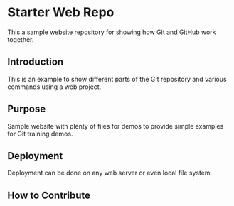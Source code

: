 # Starter Web Repo

This a sample website repository for showing how Git and GitHub work together.

## Introduction

This is an example to show different parts of the Git repository and various commands using a web project.

## Purpose

Sample website with plenty of files for demos to provide simple examples for Git training demos.

## Deployment

Deployment can be done on any web server or even local file system.

## How to Contribute